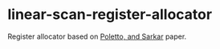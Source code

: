 # linear-scan-register-allocator
Register allocator based on [Poletto, and Sarkar](http://web.cs.ucla.edu/~palsberg/course/cs132/linearscan.pdf) paper.
 
